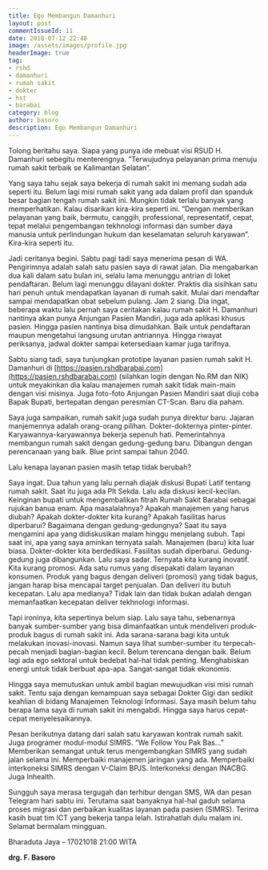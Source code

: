```yaml
---
title: Ego Membangun Damanhuri
layout: post
commentIssueId: 11 
date: 2018-07-12 22:48
image: /assets/images/profile.jpg
headerImage: true
tag:
- rshd
- damanhuri
- rumah sakit
- dokter
- hst
- barabai
category: blog
author: basoro
description: Ego Membangun Damanhuri
---
```


Tolong beritahu saya. Siapa yang punya ide mebuat visi RSUD H. Damanhuri sebegitu menterengnya. “Terwujudnya pelayanan prima menuju rumah sakit terbaik se Kalimantan Selatan”.

Yang saya tahu sejak saya bekerja di rumah sakit ini memang sudah ada seperti itu. Belum lagi misi rumah sakit yang ada dalam profil dan spanduk besar bagian tengah rumah sakit ini. Mungkin tidak terlalu banyak yang memperhatikan. Kalau disarikan kira-kira seperti ini. “Dengan memberikan pelayanan yang baik, bermutu, canggih, professional, representatif, cepat, tepat melalui pengembangan tekhnologi informasi dan sumber daya manusia untuk perlindungan hukum dan keselamatan seluruh karyawan”. Kira-kira seperti itu.

Jadi ceritanya begini. Sabtu pagi tadi saya menerima pesan di WA. Pengirimnya adalah salah satu pasien saya di rawat jalan. Dia mengabarkan dua kali dalam satu bulan ini, selalu lama menunggu antrian di loket pendaftaran. Belum lagi menunggu dilayani dokter. Praktis dia sisihkan satu hari penuh untuk mendapatkan layanan di rumah sakit. Mulai dari mendaftar sampai mendapatkan obat sebelum pulang. Jam 2 siang. Dia ingat, beberapa waktu lalu pernah saya ceritakan kalau rumah sakit H. Damanhuri nantinya akan punya Anjungan Pasien Mandiri, juga ada aplikasi khusus pasien. Hingga pasien nantinya bisa dimudahkan. Baik untuk pendaftaran maupun mengetahui langsung urutan antriannya. Hingga riwayat periksanya, jadwal dokter sampai ketersediaan kamar juga tarifnya.

Sabtu siang tadi, saya tunjungkan prototipe layanan pasien rumah sakit H. Damanhuri di [https://pasien.rshdbarabai.com](https://pasien.rshdbarabai.com) (silahkan login dengan No.RM dan NIK) untuk meyakinkan dia kalau manajemen rumah sakit tidak main-main dengan visi misinya. Juga foto-foto Anjungan Pasien Mandiri saat diuji coba Bapak Bupati, bertepatan dengan peresmian CT-Scan. Baru dia paham.

Saya juga sampaikan, rumah sakit juga sudah punya direktur baru. Jajaran manjemennya adalah orang-orang pilihan. Dokter-dokternya pinter-pinter. Karyawannya-karyawannya bekerja sepenuh hati. Pemerintahnya membangun rumah sakit dengan gedung-gedung baru. Dibangun dengan perencanaan yang baik. Blue print sampai tahun 2040.

Lalu kenapa layanan pasien masih tetap tidak berubah?

Saya ingat. Dua tahun yang lalu pernah diajak diskusi Bupati Latif tentang rumah sakit. Saat itu juga ada Plt Sekda. Lalu ada diskusi kecil-kecilan. Keinginan bupati untuk mengembalikan fitrah Rumah Sakit Barabai sebagai rujukan banua enam. Apa masalalahnya? Apakah manajemen yang harus diubah? Apakah dokter-dokter kita kurang? Apakah fasilitas harus diperbarui? Bagaimana dengan gedung-gedungnya? Saat itu saya mengamini apa yang didiskusikan malam hinggu menjelang subuh. Tapi saat ini, apa yang saya aminkan ternyata salah. Manajemen (baru) kita luar biasa. Dokter-dokter kita berdedikasi. Fasilitas sudah diperbarui. Gedung-gedung juga dibangunkan. Lalu saya sadar. Ternyata kita kurang inovatif. Kita kurang promosi. Ada satu rumus yang disepakati dalam layanan konsumen. Produk yang bagus dengan deliveri (promosi) yang tidak bagus, jangan harap bisa mencapai target penjualan. Dan deliveri itu butuh kecepatan. Lalu apa medianya? Tidak lain dan tidak bukan adalah dengan memanfaatkan kecepatan deliver tekhnologi informasi.

Tapi ironinya, kita sepertinya belum siap. Lalu saya tahu, sebenarnya banyak sumber-sumber yang bisa dimanfaatkan untuk mendeliveri produk-produk bagus di rumah sakit ini. Ada sarana-sarana bagi kita untuk melakukan inovasi-inovasi. Namun saya lihat sumber-sumber itu terpecah-pecah menjadi bagian-bagian kecil. Belum terencana dengan baik. Belum lagi ada ego sektoral untuk bedebat hal-hal tidak penting. Menghabiskan energi untuk tidak berbuat apa-apa. Sangat-sangat tidak ekonomis.

Hingga saya memutuskan untuk ambil bagian mewujudkan visi misi rumah sakit. Tentu saja dengan kemampuan saya sebagai Dokter Gigi dan sedikit keahlian di bidang Manajemen Teknologi Informasi. Saya masih belum tahu berapa lama saya di rumah sakit ini mengabdi. Hingga saya harus cepat-cepat menyelesaikannya.

Pesan berikutnya datang dari salah satu karyawan kontrak rumah sakit. Juga programer modul-modul SIMRS. “We Follow You Pak Bas…” Memberikan semangat untuk terus mengembangkan SIMRS yang sudah jalan selama ini. Memperbaiki manajemen jaringan yang ada. Memperbaiki interkoneksi SIMRS dengan V-Claim BPJS. Interkoneksi dengan INACBG. Juga Inhealth.

Sungguh saya merasa tergugah dan terhibur dengan SMS, WA dan pesan Telegram hari sabtu ini. Terutama saat banyaknya hal-hal gaduh selama proses migrasi dan perbaikan kualitas layanan pada pasien (SIMRS). Terima kasih buat tim ICT yang bekerja tanpa lelah. Istirahatlah dulu malam ini. Selamat bermalam mingguan.

Bharaduta Jaya – 17021018 21:00 WITA

**drg. F. Basoro**
